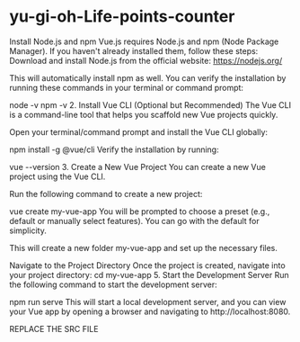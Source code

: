 # yu-gi-oh-Life-points-counter


Install Node.js and npm Vue.js requires Node.js and npm (Node Package Manager). If you haven't already installed them, follow these steps:
Download and install Node.js from the official website: https://nodejs.org/

This will automatically install npm as well. You can verify the installation by running these commands in your terminal or command prompt:

node -v npm -v 2. Install Vue CLI (Optional but Recommended) The Vue CLI is a command-line tool that helps you scaffold new Vue projects quickly.

Open your terminal/command prompt and install the Vue CLI globally:

npm install -g @vue/cli Verify the installation by running:

vue --version 3. Create a New Vue Project You can create a new Vue project using the Vue CLI.

Run the following command to create a new project:

vue create my-vue-app You will be prompted to choose a preset (e.g., default or manually select features). You can go with the default for simplicity.

This will create a new folder my-vue-app and set up the necessary files.

Navigate to the Project Directory Once the project is created, navigate into your project directory:
cd my-vue-app 5. Start the Development Server Run the following command to start the development server:

npm run serve This will start a local development server, and you can view your Vue app by opening a browser and navigating to http://localhost:8080.

REPLACE THE SRC FILE
